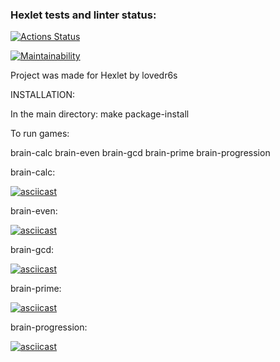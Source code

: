 ### Hexlet tests and linter status:
[![Actions Status](https://github.com/lovedr6s/python-project-49/actions/workflows/hexlet-check.yml/badge.svg)](https://github.com/lovedr6s/python-project-49/actions)


[![Maintainability](https://api.codeclimate.com/v1/badges/d5fa61b58bf3275b66cb/maintainability)](https://codeclimate.com/github/lovedr6s/python-project-49/maintainability)

Project was made for Hexlet by lovedr6s

INSTALLATION:

In the main directory:
make package-install

To run games:

brain-calc
brain-even
brain-gcd
brain-prime
brain-progression

brain-calc:

[![asciicast](https://asciinema.org/a/L6eXkXk3uukwn1LPmD6tuzmlK.svg)](https://asciinema.org/a/L6eXkXk3uukwn1LPmD6tuzmlK)

brain-even:

[![asciicast](https://asciinema.org/a/xgMi9d5CqXHnTlEgaquzQPfha.svg)](https://asciinema.org/a/xgMi9d5CqXHnTlEgaquzQPfha)

brain-gcd:

[![asciicast](https://asciinema.org/a/S7fB9l7sHAfTQCtqyFATRpxkK.svg)](https://asciinema.org/a/S7fB9l7sHAfTQCtqyFATRpxkK)

brain-prime:

[![asciicast](https://asciinema.org/a/Y90j0f03cMXrsnZBnN0rCVDmJ.svg)](https://asciinema.org/a/Y90j0f03cMXrsnZBnN0rCVDmJ)

brain-progression:

[![asciicast](https://asciinema.org/a/xCCE5E5MCrZJcrLFSAjJJIxhZ.svg)](https://asciinema.org/a/xCCE5E5MCrZJcrLFSAjJJIxhZ)